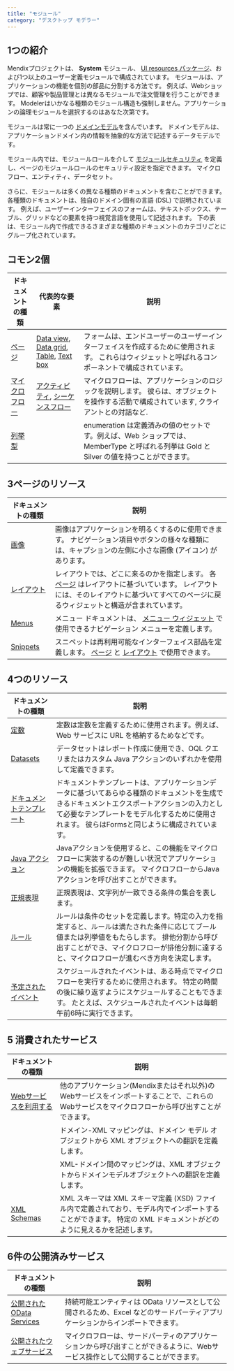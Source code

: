 ```yaml
---
title: "モジュール"
category: "デスクトップ モデラー"
---
```


## 1つの紹介

Mendixプロジェクトは、 **System** モジュール、 [UI resources パッケージ](ui-resources-package)、および1つ以上のユーザー定義モジュールで構成されています。 モジュールは、アプリケーションの機能を個別の部品に分割する方法です。 例えば、Webショップでは、顧客や製品管理とは異なるモジュールで注文管理を行うことができます。 Modelerはいかなる種類のモジュール構造も強制しません。アプリケーションの論理モジュールを選択するのはあなた次第です。

モジュールは常に一つの [ドメインモデル](domain-model)を含んでいます。 ドメインモデルは、アプリケーションドメイン内の情報を抽象的な方法で記述するデータモデルです。

モジュール内では、モジュールロールを介して [モジュールセキュリティ](module-security) を定義し、ページのモジュールロールのセキュリティ設定を指定できます。 マイクロフロー、エンティティ、データセット。

さらに、モジュールは多くの異なる種類のドキュメントを含むことができます。 各種類のドキュメントは、独自のドメイン固有の言語 (DSL) で説明されています。 例えば、ユーザーインターフェイスのフォームは、テキストボックス、テーブル、グリッドなどの要素を持つ視覚言語を使用して記述されます。 下の表は、モジュール内で作成できるさまざまな種類のドキュメントのカテゴリごとにグループ化されています。

## コモン2個

| ドキュメントの種類           | 代表的な要素                                                                               | 説明                                                                                       |
| ------------------- | ------------------------------------------------------------------------------------ | ---------------------------------------------------------------------------------------- |
| [ページ](ページ)          | [Data view](data-view), [Data grid](data-grid), [Table](table), [Text box](text-box) | フォームは、エンドユーザーのユーザーインターフェイスを作成するために使用されます。 これらはウィジェットと呼ばれるコンポーネントで構成されています。               |
| [マイクロフロー](マイクロフロー)  | [アクティビティ](activities), [シーケンスフロー](sequence-flow)                                     | マイクロフローは、アプリケーションのロジックを説明します。 彼らは、オブジェクトを操作する活動で構成されています, クライアントとの対話など.                  |
| [列挙型](enumerations) |                                                                                      | enumeration は定義済みの値のセットです。例えば、Web ショップでは、MemberType と呼ばれる列挙は Gold と Silver の値を持つことができます。 |


## 3ページのリソース

| ドキュメントの種類           | 説明                                                                                                     |
| ------------------- | ------------------------------------------------------------------------------------------------------ |
| [画像](images)        | 画像はアプリケーションを明るくするのに使用できます。 ナビゲーション項目やボタンの様々な種類には、キャプションの左側に小さな画像 (アイコン) があります。                         |
| [レイアウト](レイアウト)      | レイアウトでは、どこに来るのかを指定します。 各  [ページ](page) はレイアウトに基づいています。 レイアウトには、そのレイアウトに基づいてすべてのページに戻るウィジェットと構造が含まれています。 |
| [Menus](メニュー)       | メニュー ドキュメントは、  [メニュー ウィジェット](menu-widgets) で使用できるナビゲーション メニューを定義します。                                   |
| [Snippets](snippet) | スニペットは再利用可能なインターフェイス部品を定義します。 [ページ](page) と  [レイアウト](layout) で使用できます。                                  |

## 4つのリソース

| ドキュメントの種類                     | 説明                                                                                                                         |
| ----------------------------- | -------------------------------------------------------------------------------------------------------------------------- |
| [定数](定数)                      | 定数は定数を定義するために使用されます。例えば、Web サービスに URL を格納するためなどです。                                                                         |
| [Datasets](data-sets)         | データセットはレポート作成に使用でき、OQL クエリまたはカスタム Java アクションのいずれかを使用して定義できます。                                                              |
| [ドキュメントテンプレート](ドキュメントテンプレート)  | ドキュメントテンプレートは、アプリケーションデータに基づいてあらゆる種類のドキュメントを生成できるドキュメントエクスポートアクションの入力として必要なテンプレートをモデル化するために使用されます。 彼らはFormsと同じように構成されています。 |
| [Java アクション](java-actions)    | Javaアクションを使用すると、この機能をマイクロフローに実装するのが難しい状況でアプリケーションの機能を拡張できます。 マイクロフローからJavaアクションを呼び出すことができます。                               |
| [正規表現](regular-expressions)   | 正規表現は、文字列が一致できる条件の集合を表します。                                                                                                 |
| [ルール](rules)                  | ルールは条件のセットを定義します。特定の入力を指定すると、ルールは満たされた条件に応じてブール値または列挙値をもたらします。 排他分割から呼び出すことができ、マイクロフローが排他分割に達すると、マイクロフローが進むべき方向を決定します。     |
| [予定されたイベント](scheduled-events) | スケジュールされたイベントは、ある時点でマイクロフローを実行するために使用されます。 特定の時間の後に繰り返すようにスケジュールすることもできます。 たとえば、スケジュールされたイベントは毎朝午前6時に実行できます。               |

## 5 消費されたサービス

| ドキュメントの種類                           | 説明                                                                                            |
| ----------------------------------- | --------------------------------------------------------------------------------------------- |
| [Webサービスを利用する](consed-web-services) | 他のアプリケーション(Mendixまたはそれ以外)のWebサービスをインポートすることで、これらのWebサービスをマイクロフローから呼び出すことができます。                |
|                                     | ドメイン-XML マッピングは、ドメイン モデル オブジェクトから XML オブジェクトへの翻訳を定義します。                                       |
|                                     | XML-ドメイン間のマッピングは、XML オブジェクトからドメインモデルオブジェクトへの翻訳を定義します。                                         |
| [XML Schemas](xml-schemas)          | XML スキーマは XML スキーマ定義 (XSD) ファイル内で定義されており、モデル内でインポートすることができます。 特定の XML ドキュメントがどのように見えるかを記述します。 |

## 6件の公開済みサービス

| ドキュメントの種類                                       | 説明                                                                    |
| ----------------------------------------------- | --------------------------------------------------------------------- |
| [公開されたOData Services](published-odata-services) | 持続可能エンティティは OData リソースとして公開されるため、Excel などのサードパーティアプリケーションからインポートできます。 |
| [公開されたウェブサービス](published-web-services)          | マイクロフローは、サードパーティのアプリケーションから呼び出すことができるように、Webサービス操作として公開することができます。     |
